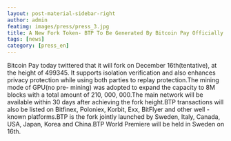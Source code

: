 ```yaml
---
layout: post-material-sidebar-right
author: admin
featimg: images/press/press_3.jpg
title: A New Fork Token- BTP To Be Generated By Bitcoin Pay Officially Combined With Bitcoin Flyer
tags: [news]
category: [press_en]
---
```


Bitcoin Pay today twittered that it will fork on December 16th(tentative), at the height of 499345. It supports isolation verification and also enhances privacy protection while using both parties to replay protection.The mining mode of GPU(no pre- mining) was adopted to expand the capacity to 8M blocks with a total amount of 210, 000, 000.The main network will be available within 30 days after achieving the fork height.BTP transactions will also be listed on Bitfinex, Poloniex, Korbit, Exx, BitFlyer and other well - known platforms.BTP is the fork jointly launched by Sweden, Italy, Canada, USA, Japan, Korea and China.BTP World Premiere will be held in Sweden on 16th.